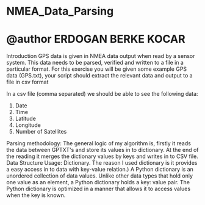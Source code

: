 # NMEA_Data_Parsing
# @author ERDOGAN BERKE KOCAR

Introduction
GPS data is given in NMEA data output when read by a sensor system. This data needs to be parsed, verified and written to a file in a particular format. For this exercise you will be given some example GPS data (GPS.txt), your script should extract the relevant data and output to a file in csv format

In a csv file (comma separated) we should be able to see the following data:
1.	Date
2.	Time
3.	Latitude
4.	Longitude
5.	Number of Satellites 

Parsing methodology: The general logic of my algorithm is, firstly it reads the data between GPTXT's and store its values in to dictionary. At the end of the reading it merges the dictionary values by keys and writes in to CSV file. Data Structure Usage: Dictionary. The reason I used dictionary is it provides a easy access in to data with key-value relation.) A Python dictionary is an unordered collection of data values. Unlike other data types that hold only one value as an element, a Python dictionary holds a key: value pair. The Python dictionary is optimized in a manner that allows it to access values when the key is known.
